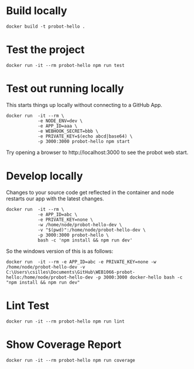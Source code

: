 # Build locally
`docker build -t probot-hello .`

# Test the project
`docker run -it --rm probot-hello npm run test`

# Test out running locally

This starts things up locally without connecting to a GitHub App.

```
docker run  -it --rm \
            -e NODE_ENV=dev \
            -e APP_ID=aaa \
            -e WEBHOOK_SECRET=bbb \
            -e PRIVATE_KEY=$(echo abcd|base64) \
            -p 3000:3000 probot-hello npm start
```

Try opening a browser to http://localhost:3000 to see the probot web start.

# Develop locally

Changes to your source code get reflected in the container and node restarts
our app with the latest changes.

```
docker run  -it --rm \
            -e APP_ID=abc \
            -e PRIVATE_KEY=none \
            -w /home/node/probot-hello-dev \
            -v "$(pwd)":/home/node/probot-hello-dev \
            -p 3000:3000 probot-hello \
            bash -c 'npm install && npm run dev'
```

So the windows version of this is as follows:
```
docker run  -it --rm -e APP_ID=abc -e PRIVATE_KEY=none -w /home/node/probot-hello-dev -v C:\Users\csilles\Documents\GitHub\WEB1066-probot-hello:/home/node/probot-hello-dev -p 3000:3000 docker-hello bash -c "npm install && npm run dev"
```

# Lint Test
`docker run -it --rm probot-hello npm run lint`

# Show Coverage Report
`docker run -it --rm probot-hello npm run coverage`
